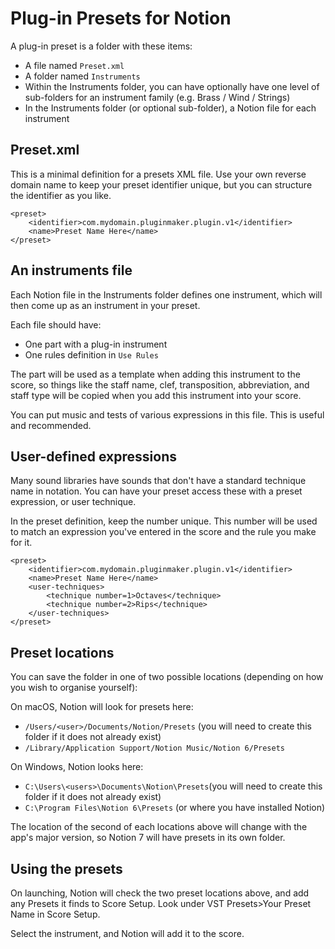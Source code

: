 Plug-in Presets for Notion
==========================

A plug-in preset is a folder with these items:

* A file named `Preset.xml`
* A folder named `Instruments`
* Within the Instruments folder, you can have optionally have one level of sub-folders for an instrument family (e.g. Brass / Wind / Strings)
* In the Instruments folder (or optional sub-folder), a Notion file for each instrument


Preset.xml
----------

This is a minimal definition for a presets XML file. Use your own reverse domain name to keep your preset identifier unique, but you can structure the identifier as you like. 

    <preset>
        <identifier>com.mydomain.pluginmaker.plugin.v1</identifier>
        <name>Preset Name Here</name>
    </preset>


An instruments file
-------------------

Each Notion file in the Instruments folder defines one instrument, which will then come up as an instrument in your preset.

Each file should have:

* One part with a plug-in instrument
* One rules definition in `Use Rules`

The part will be used as a template when adding this instrument to the score, so things like the staff name, clef, transposition, abbreviation, and staff type will be copied when you add this instrument into your score.

You can put music and tests of various expressions in this file. This is useful and recommended. 


User-defined expressions
------------------------

Many sound libraries have sounds that don't have a standard technique name in notation. You can have your preset access these with a preset expression, or user technique.

In the preset definition, keep the number unique. This number will be used to match an expression you've entered in the score and the rule you make for it.

    <preset>
        <identifier>com.mydomain.pluginmaker.plugin.v1</identifier>
        <name>Preset Name Here</name>
        <user-techniques>
            <technique number=1>Octaves</technique>
            <technique number=2>Rips</technique>
        </user-techniques>
    </preset>


Preset locations
----------------
You can save the folder in one of two possible locations (depending on how you wish to organise yourself):

On macOS, Notion will look for presets here:

* `/Users/<user>/Documents/Notion/Presets` (you will need to create this folder if it does not already exist)
* `/Library/Application Support/Notion Music/Notion 6/Presets`

On Windows, Notion looks here:

* `C:\Users\<users>\Documents\Notion\Presets`(you will need to create this folder if it does not already exist)
* `C:\Program Files\Notion 6\Presets` (or where you have installed Notion)

The location of the second of each locations above will change with the app's major version, so Notion 7 will have presets in its own folder.


Using the presets
----------------
On launching, Notion will check the two preset locations above, and add any Presets it finds to Score Setup. 
Look under VST Presets>Your Preset Name in Score Setup.

Select the instrument, and Notion will add it to the score.


